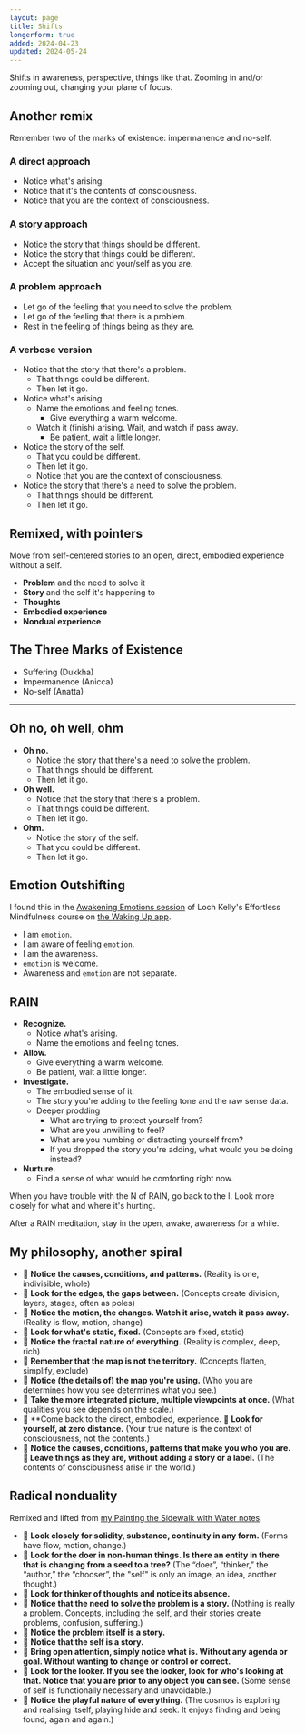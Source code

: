 ```yaml
---
layout: page
title: Shifts
longerform: true
added: 2024-04-23
updated: 2024-05-24
---
```


Shifts in awareness, perspective, things like that. Zooming in and/or zooming out, changing your plane of focus.

## Another remix

Remember two of the marks of existence: impermanence and no-self.

### A direct approach

- Notice what's arising.
- Notice that it's the contents of consciousness.
- Notice that you are the context of consciousness.

### A story approach

- Notice the story that things should be different.
- Notice the story that things could be different.
- Accept the situation and your/self as you are.

### A problem approach

- Let go of the feeling that you need to solve the problem.
- Let go of the feeling that there is a problem.
- Rest in the feeling of things being as they are.

### A verbose version

- Notice that the story that there's a problem.
	- That things could be different.
	- Then let it go.
- Notice what's arising.
	- Name the emotions and feeling tones.
		- Give everything a warm welcome.
	- Watch it (finish) arising. Wait, and watch if pass away.
		- Be patient, wait a little longer.
- Notice the story of the self.
	- That you could be different.
	- Then let it go.
	- Notice that you are the context of consciousness.
- Notice the story that there's a need to solve the problem.
	- That things should be different.
	- Then let it go.

## Remixed, with pointers

Move from self-centered stories to an open, direct, embodied experience without a self.

- **Problem** and the need to solve it
- **Story** and the self it's happening to
- **Thoughts**
- **Embodied experience**
- **Nondual experience**

## The Three Marks of Existence

- Suffering (Dukkha)
- Impermanence (Anicca)
- No-self (Anatta)

---

## Oh no, oh well, ohm

- **Oh no.**
    - Notice the story that there's a need to solve the problem.
    - That things should be different.
    - Then let it go.
- **Oh well.**
    - Notice that the story that there's a problem.
    - That things could be different.
    - Then let it go.
- **Ohm.**
    - Notice the story of the self.
    - That you could be different.
    - Then let it go.

## Emotion Outshifting

I found this in the [Awakening Emotions session](https://dynamic.wakingup.com/course/COAAAE7ED?code=SC541514D&share_id=B5ECC392&source=content%20share) of Loch Kelly's Effortless Mindfulness course on [the Waking Up app](https://dynamic.wakingup.com/shareOpenAccess/SC541514D).

- I am `emotion`.
- I am aware of feeling `emotion`.
- I am the awareness.
- `emotion` is welcome.
- Awareness and `emotion` are not separate.

## RAIN

- **Recognize.**
	- Notice what's arising.
	- Name the emotions and feeling tones.
- **Allow.**
	- Give everything a warm welcome.
	- Be patient, wait a little longer.
- **Investigate.**
	- The embodied sense of it.
	- The story you're adding to the feeling tone and the raw sense data.
	- Deeper prodding
		- What are trying to protect yourself from?
		- What are you unwilling to feel?
		- What are you numbing or distracting yourself from?
		- If you dropped the story you're adding, what would you be doing instead?
- **Nurture.**
	- Find a sense of what would be comforting right now.

When you have trouble with the N of RAIN, go back to the I. Look more closely for what and where it's hurting.

After a RAIN meditation, stay in the open, awake, awareness for a while.

## My philosophy, another spiral

- <span class="gripmoji">🎯 </span>**Notice the causes, conditions, and patterns.** (Reality is one, indivisible, whole)
- <span class="gripmoji">🏹 </span>**Look for the edges, the gaps between.** (Concepts create division, layers, stages, often as poles)
- <span class="gripmoji">🎯 </span>**Notice the motion, the changes. Watch it arise, watch it pass away.** (Reality is flow, motion, change)
- <span class="gripmoji">🏹 </span>**Look for what's static, fixed.** (Concepts are fixed, static)
- <span class="gripmoji">🎯 </span>**Notice the fractal nature of everything.** (Reality is complex, deep, rich)
- <span class="gripmoji">🏹 </span>**Remember that the map is not the territory.** (Concepts flatten, simplify, exclude)
- <span class="gripmoji">🎯 </span>**Notice (the details of) the map you're using.** (Who you are determines how you see determines what you see.)
- <span class="gripmoji">🏹 </span>**Take the more integrated picture, multiple viewpoints at once.** (What qualities you see depends on the scale.)
- <span class="gripmoji">🎯 </span>**Come back to the direct, embodied, experience. <span class="gripmoji">🏹 </span>**Look for yourself, at zero distance.** (Your true nature is the context of consciousness, not the contents.)
- <span class="gripmoji">🎯 </span>**Notice the causes, conditions, patterns that make you who you are. <span class="gripmoji">🏹 </span>Leave things as they are, without adding a story or a label.** (The contents of consciousness arise in the world.)

## Radical nonduality

Remixed and lifted from [my Painting the Sidewalk with Water notes](/painting-the-sidewalk-with-water/).

- <span class="gripmoji">🏹 </span>**Look closely for solidity, substance, continuity in any form.** (Forms have flow, motion, change.)
- <span class="gripmoji">🏹 </span>**Look for the doer in non-human things. Is there an entity in there that is changing from a seed to a tree?** (The “doer”, “thinker,” the “author,” the “chooser”, the "self" is only an image, an idea, another thought.)
- <span class="gripmoji">🏹 </span>**Look for thinker of thoughts and notice its absence.**
- <span class="gripmoji">🎯 </span>**Notice that the need to solve the problem is a story.** (Nothing is really a problem. Concepts, including the self, and their stories create problems, confusion, suffering.)
- <span class="gripmoji">🎯 </span>**Notice the problem itself is a story.**
- <span class="gripmoji">🎯 </span>**Notice that the self is a story.**
- <span class="gripmoji">🎯 </span>**Bring open attention, simply notice what is. Without any agenda or goal. Without wanting to change or control or correct.**
- <span class="gripmoji">🏹 </span>**Look for the looker. If you see the looker, look for who's looking at that. Notice that you are prior to any object you can see.** (Some sense of self is functionally necessary and unavoidable.)
- <span class="gripmoji">🎯 </span>**Notice the playful nature of everything.** (The cosmos is exploring and realising itself, playing hide and seek. It enjoys finding and being found, again and again.)